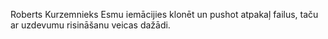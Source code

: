 Roberts Kurzemnieks
Esmu iemācijies klonēt un pushot atpakaļ failus, taču ar uzdevumu risināšanu veicas dažādi.